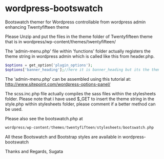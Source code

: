 # wordpress-bootswatch
Bootswatch themer for Wordpress controllable from wordpress admin enhancing Twentyfifteen theme

Please Unzip and put the files in the theme folder of Twentyfifteen theme that is in
wordpress/wp-content/themes/twentyfifteen/

The 'admin-menu.php' file within 'functions' folder actually registers the theme string in wordpress admin which is called like this from header.php.
```php
$options = get_option('plugin_options');
$options['banner_heading'];//here it is banner_heading but its the theme string. Please change name as required
```
The 'admin-menu.php' can be assembled using this tutorial at:
http://www.sitepoint.com/wordpress-options-panel/

The scss.inc.php file actually compiles the sass files within the stylesheets folder. Please note that i have used $_GET to insert the theme string in the style.php within stylesheets folder, please comment if a better method can be used.

Please also see the bootswatch.php at
```php
wordpress/wp-content/themes/twentyfifteen/stylesheets/bootswatch.php
```
All these Bootswatch and Bootstrap styles are available in wordpress-bootswatch

Thanks and Regards,
Sugata
